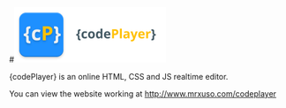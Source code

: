 #<img src="img/icon-dark.png" height="100px">

{codePlayer} is an online HTML, CSS and JS realtime editor.

You can view the website working at http://www.mrxuso.com/codeplayer
